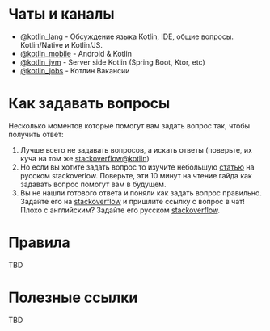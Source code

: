 # Чаты и каналы

* [@kotlin_lang](https://t.me/kotlin_lang) - Обсуждение языка Kotlin, IDE, общие вопросы. Kotlin/Native и Kotlin/JS. 
* [@kotlin_mobile](https://t.me/kotlin_mobile) - Android & Kotlin
* [@kotlin_jvm](https://t.me/kotlin_jvm) - Server side Kotlin (Spring Boot, Ktor, etc)
* [@kotlin_jobs](https://t.me/kotlin_jobs) - Котлин Вакансии

# Как задавать вопросы

Несколько моментов которые помогут вам задать вопрос так, чтобы получить ответ:

1. Лучше всего не задавать вопросов, а искать ответы (поверьте, их куча на том же [stackoverflow@kotlin](https://stackoverflow.com/questions/tagged/kotlin))
1. Но если вы хотите задать вопрос то изучите небольшую [статью](https://ru.stackoverflow.com/help/how-to-ask) на русском stackoverlow. Поверьте, эти 10 минут на чтение гайда как задавать вопрос помогут вам в будущем.
1. Вы не нашли готового ответа и поняли как задать вопрос правильно. Задайте его на [stackoverflow](https://stackoverflow.com/) и пришлите ссылку с вопрос в чат! Плохо с английским? Задайте его русском [stackoverflow](https://ru.stackoverflow.com/).

# Правила

TBD

# Полезные ссылки

TBD

